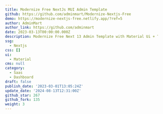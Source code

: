 ```yaml
---
title: Modernize Free NextJs MUI Admin Template
github: https://github.com/adminmart/Modernize-Nextjs-Free
demo: https://modernize-nextjs-free.netlify.app/?ref=5
author: AdminMart
author_link: https://github.com/adminmart
date: 2023-03-13T00:00:00.000Z
description: Modernize Free Next 13 Admin Template with Material Ui + Typescript.
ssg:
  - Nextjs
css: []
ui:
  - Material
cms: null
category:
  - Saas
  - Dashboard
draft: false
publish_date: '2023-03-01T13:05:24Z'
update_date: '2024-08-13T12:31:00Z'
github_star: 267
github_fork: 135
weight: 3
---
```


